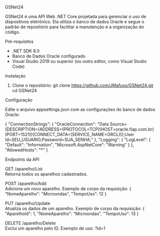 GSNet24

GSNet24 é uma API Web .NET Core projetada para gerenciar o uso de dispositivos eletrônico. Ela utiliza o banco de dados Oracle e segue o padrão de repositório para facilitar a manutenção e a organização do código.

Pré-requisitos

- .NET SDK 8.0
- Banco de Dados Oracle configurado
- Visual Studio 2019 ou superior (ou outro editor, como Visual Studio Code)

Instalação

1. Clone o repositório:
   git clone https://github.com/JMafuso/GSNet24.git
   cd GSNet24
   
Configuração

Edite o arquivo appsettings.json com as configurações do banco de dados Oracle:

{
  "ConnectionStrings": {
    "OracleConnection": "Data Source=(DESCRIPTION=(ADDRESS=(PROTOCOL=TCP)(HOST=oracle.fiap.com.br)(PORT=1521))(CONNECT_DATA=(SERVICE_NAME=ORCL)));User Id=SEU_USUARIO;Password=SUA_SENHA;"
  },
  "Logging": {
    "LogLevel": {
      "Default": "Information",
      "Microsoft.AspNetCore": "Warning"
    }
  },
  "AllowedHosts": "*"
}

Endpoints da API

GET /aparelho/List  
Retorna todos os aparelhos cadastrados.

POST /aparelho/Add  
Adiciona um novo aparelho. Exemplo de corpo da requisição:
{
  "NomeAparelho": "Microondas",
  "TempoUso": 12
}

PUT /aparelho/Update  
Atualiza os dados de um aparelho. Exemplo de corpo da requisição:
{
  "AparelhoId": 1,
  "NomeAparelho": "Microondas",
  "TempoUso": 13
}

DELETE /aparelho/Delete  
Exclui um aparelho pelo ID. Exemplo de uso:
?id=1
